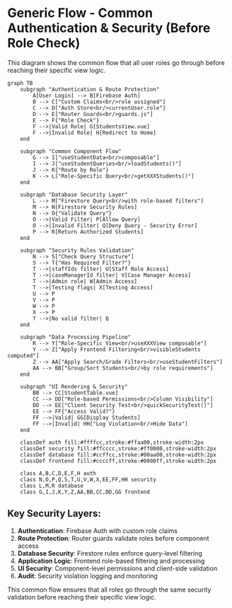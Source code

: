 # Generic Flow - Common Authentication & Security (Before Role Check)

This diagram shows the common flow that all user roles go through before reaching their specific view logic.

```mermaid
graph TB
    subgraph "Authentication & Route Protection"
        A[User Login] --> B[Firebase Auth]
        B --> C["Custom Claims<br/>role assigned"]
        C --> D["Auth Store<br/>currentUser.role"]
        D --> E["Router Guards<br/>guards.js"]
        E --> F{"Role Check"}
        F -->|Valid Role| G[StudentsView.vue]
        F -->|Invalid Role| H[Redirect to Home]
    end
    
    subgraph "Common Component Flow"
        G --> I["useStudentData<br/>composable"]
        I --> J["useStudentQueries<br/>loadStudents()"]
        J --> K{"Route by Role"}
        K --> L["Role-Specific Query<br/>getXXXStudents()"]
    end
    
    subgraph "Database Security Layer"
        L --> M["Firestore Query<br/>with role-based filters"]
        M --> N[Firestore Security Rules]
        N --> O{"Validate Query"}
        O -->|Valid Filter| P[Allow Query]
        O -->|Invalid Filter| Q[Deny Query - Security Error]
        P --> R[Return Authorized Students]
    end
    
    subgraph "Security Rules Validation"
        N --> S["Check Query Structure"]
        S --> T{"Has Required Filter?"}
        T -->|staffIds filter| U[Staff Role Access]
        T -->|caseManagerId filter| V[Case Manager Access]
        T -->|Admin role| W[Admin Access]
        T -->|Testing flags| X[Testing Access]
        U --> P
        V --> P
        W --> P
        X --> P
        T -->|No valid filter| Q
    end
    
    subgraph "Data Processing Pipeline"
        R --> Y["Role-Specific View<br/>useXXXView composable"]
        Y --> Z["Apply Frontend Filtering<br/>visibleStudents computed"]
        Z --> AA["Apply Search/Grade Filters<br/>useStudentFilters"]
        AA --> BB["Group/Sort Students<br/>by role requirements"]
    end
    
    subgraph "UI Rendering & Security"
        BB --> CC[StudentTable.vue]
        CC --> DD["Role-based Permissions<br/>Column Visibility"]
        DD --> EE["Client Security Test<br/>quickSecurityTest()"]
        EE --> FF{"Access Valid?"}
        FF -->|Valid| GG[Display Students]
        FF -->|Invalid| HH["Log Violation<br/>Hide Data"]
    end
    
    classDef auth fill:#ffffcc,stroke:#ffaa00,stroke-width:2px
    classDef security fill:#ffcccc,stroke:#ff0000,stroke-width:2px
    classDef database fill:#ccffcc,stroke:#00aa00,stroke-width:2px
    classDef frontend fill:#ccccff,stroke:#0000ff,stroke-width:2px
    
    class A,B,C,D,E,F,H auth
    class N,O,P,Q,S,T,U,V,W,X,EE,FF,HH security
    class L,M,R database
    class G,I,J,K,Y,Z,AA,BB,CC,DD,GG frontend
```

## Key Security Layers:

1. **Authentication**: Firebase Auth with custom role claims
2. **Route Protection**: Router guards validate roles before component access
3. **Database Security**: Firestore rules enforce query-level filtering
4. **Application Logic**: Frontend role-based filtering and processing
5. **UI Security**: Component-level permissions and client-side validation
6. **Audit**: Security violation logging and monitoring

This common flow ensures that all roles go through the same security validation before reaching their specific view logic. 